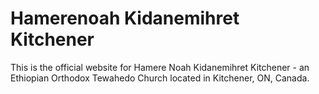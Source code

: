 # Hamerenoah Kidanemihret Kitchener

This is the official website for Hamere Noah Kidanemihret Kitchener - an Ethiopian Orthodox Tewahedo Church located in Kitchener, ON, Canada.